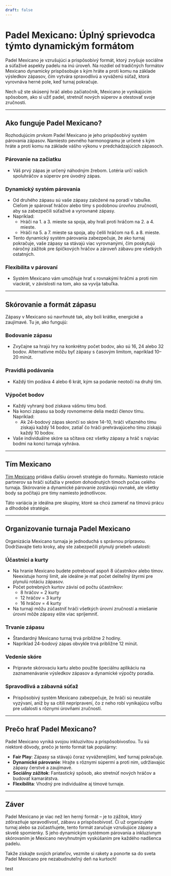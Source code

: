 ```yaml
---
draft: false
---
```


# Padel Mexicano: Úplný sprievodca týmto dynamickým formátom

Padel Mexicano je vzrušujúci a prispôsobivý formát, ktorý zvyšuje sociálne a súťaživé aspekty padelu na inú úroveň. Na rozdiel od tradičných formátov Mexicano dynamicky prispôsobuje s kým hráte a proti komu na základe výsledkov zápasov, čím vytvára spravodlivú a vyváženú súťaž, ktorá vyrovnáva herné pole, keď turnaj pokračuje.

Nech už ste skúsený hráč alebo začiatočník, Mexicano je vynikajúcim spôsobom, ako si užiť padel, stretnúť nových súperov a otestovať svoje zručnosti.

---

## **Ako funguje Padel Mexicano?**

Rozhodujúcim prvkom Padel Mexicano je jeho prispôsobivý systém párovania zápasov. Namiesto pevného harmonogramu je určené s kým hráte a proti komu na základe vášho výkonu v predchádzajúcich zápasoch.

### **Párovanie na začiatku**
- Váš prvý zápas je určený náhodným žrebom. Lotéria určí vašich spoluhráčov a súperov pre úvodný zápas.

### **Dynamický systém párovania**
- Od druhého zápasu sú vaše zápasy založené na poradí v tabuľke. Cieľom je spárovať hráčov alebo tímy s podobnou úrovňou zručností, aby sa zabezpečili súťaživé a vyrovnané zápasy.
- Napríklad:
  - Hráči na 1. a 3. mieste sa spoja, aby hrali proti hráčom na 2. a 4. mieste.
  - Hráči na 5. a 7. mieste sa spoja, aby čelili hráčom na 6. a 8. mieste.
- Tento dynamický systém párovania zabezpečuje, že ako turnaj pokračuje, vaše zápasy sa stávajú viac vyrovnanými, čím poskytujú náročný zážitok pre špičkových hráčov a zároveň zábavu pre všetkých ostatných.

### **Flexibilita v párovaní**
- Systém Mexicano vám umožňuje hrať s rovnakými hráčmi a proti nim viackrát, v závislosti na tom, ako sa vyvíja tabuľka.

---

## **Skórovanie a formát zápasu**

Zápasy v Mexicano sú navrhnuté tak, aby boli krátke, energické a zaujímavé. Tu je, ako fungujú:

### **Bodovanie zápasu**
- Zvyčajne sa hrajú hry na konkrétny počet bodov, ako sú 16, 24 alebo 32 bodov. Alternatívne môžu byť zápasy s časovým limitom, napríklad 10–20 minút.

### **Pravidlá podávania**
- Každý tím podáva 4 alebo 6 krát, kým sa podanie neotočí na druhý tím.

### **Výpočet bodov**
- Každý vyhraný bod získava vášmu tímu bod.
- Na konci zápasu sa body rovnomerne delia medzi členov tímu. Napríklad:
  - Ak 24-bodový zápas skončí so skóre 14–10, hráči víťazného tímu získajú každý 14 bodov, zatiaľ čo hráči prehrávajúceho tímu získajú každý 10 bodov.
- Vaše individuálne skóre sa sčítava cez všetky zápasy a hráč s najviac bodmi na konci turnaja vyhráva.

---

## **Tím Mexicano**

[Tím Mexicano](/sk/team-mexicano) pridáva ďalšiu úroveň stratégie do formátu. Namiesto rotácie partnerov sa hráči súťažia v predom dohodnutých tímoch počas celého turnaja. Skórovanie a dynamické párovanie zostávajú rovnaké, ale všetky body sa počítajú pre tímy namiesto jednotlivcov.

Táto variácia je ideálna pre skupiny, ktoré sa chcú zamerať na tímovú prácu a dlhodobé stratégie.

---

## **Organizovanie turnaja Padel Mexicano**

Organizácia Mexicano turnaja je jednoduchá s správnou prípravou. Dodržiavajte tieto kroky, aby ste zabezpečili plynulý priebeh udalosti:

### **Účastníci a kurty**
- Na hranie Mexicano budete potrebovať aspoň 8 účastníkov alebo tímov. Neexistuje horný limit, ale ideálne je mať počet deliteľný štyrmi pre plynulú rotáciu zápasov.
- Počet potrebných kurtov závisí od počtu účastníkov:
  - 8 hráčov = 2 kurty
  - 12 hráčov = 3 kurty
  - 16 hráčov = 4 kurty
- Na turnaji môžu zúčastniť hráči všetkých úrovní zručností a miešanie úrovní môže zápasy ešte viac spríjemniť.

### **Trvanie zápasu**
- Štandardný Mexicano turnaj trvá približne 2 hodiny.
- Napríklad 24-bodový zápas obvykle trvá približne 12 minút.

### **Vedenie skóre**
- Pripravte skórovaciu kartu alebo použite špeciálnu aplikáciu na zaznamenávanie výsledkov zápasov a dynamické výpočty poradia.

### **Spravodlivá a zábavná súťaž**
- Prispôsobivý systém Mexicano zabezpečuje, že hráči sú neustále vyzývaní, aniž by sa cítili nepripravení, čo z neho robí vynikajúcu voľbu pre udalosti s rôznymi úrovňami zručností.

---

## **Prečo hrať Padel Mexicano?**

Padel Mexicano vyniká svojou inkluzivitou a prispôsobivosťou. Tu sú niektoré dôvody, prečo je tento formát tak populárny:
- **Fair Play**: Zápasy sa stávajú čoraz vyváženejšími, keď turnaj pokračuje.
- **Dynamické párovanie**: Hrajte s rôznymi súpermi a proti nim, udržiavajúc zápasy čerstvé a zaujímavé.
- **Sociálny zážitok**: Fantastický spôsob, ako stretnúť nových hráčov a budovať kamarátstva.
- **Flexibilita**: Vhodný pre individuálne aj tímové turnaje.

---

## **Záver**

Padel Mexicano je viac než len herný formát – je to zážitok, ktorý zdôrazňuje spravodlivosť, zábavu a prispôsobivosť. Či už organizujete turnaj alebo sa zúčastňujete, tento formát zaručuje vzrušujúce zápasy a skvelé spomienky. S jeho dynamickým systémom párovania a inkluzívnym skórovaním je Mexicano nevyhnutným vyskúšaním pre každého nadšenca padelu.

Takže získajte svojich priateľov, vezmite si rakety a ponorte sa do sveta Padel Mexicano pre nezabudnuteľný deň na kurtoch!

test